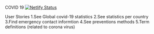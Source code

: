 COVID 19
[![Netlify Status](https://api.netlify.com/api/v1/badges/32392c7e-85e2-4de4-b7db-fe413728ac8c/deploy-status)](https://app.netlify.com/sites/covid19analysiss/deploys)


User Stories
1.See Global covid-19 statistics
2.See statistics per country
3.Find emergency contact informtion
4.See preventions methods
5.Term definitions (related to corona virus)
